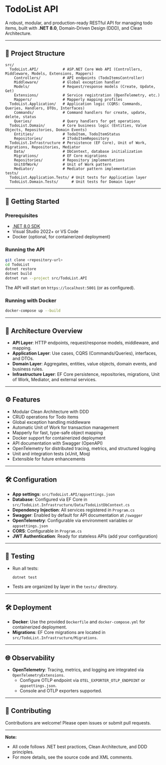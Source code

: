 # TodoList API

A robust, modular, and production-ready RESTful API for managing todo items, built with **.NET 8.0**, Domain-Driven Design (DDD), and Clean Architecture.

---

## 📁 Project Structure

```
src/
  TodoList.API/           # ASP.NET Core Web API (Controllers, Middleware, Models, Extensions, Mappers)
    Controllers/          # API endpoints (TodoItemsController)
    Middleware/           # Global exception handler
    Models/               # Request/response models (Create, Update, Get)
    Extensions/           # Service registration (OpenTelemetry, etc.)
    Mappers/              # Mapperly mapping profiles
  TodoList.Application/   # Application logic (CQRS: Commands, Queries, Handlers, DTOs, Interfaces)
    Commands/             # Command handlers for create, update, delete, status
    Queries/              # Query handlers for get operations
  TodoList.Domain/        # Core business logic (Entities, Value Objects, Repositories, Domain Events)
    Entities/             # TodoItem, TodoItemStatus
    Repositories/         # ITodoItemRepository
  TodoList.Infrastructure # Persistence (EF Core), Unit of Work, Migrations, Repositories, Mediator
    Data/                 # DbContext, database initialization
    Migrations/           # EF Core migrations
    Repositories/         # Repository implementations
    UnitOfWork/           # Unit of Work pattern
    Mediator/             # Mediator pattern implementation
tests/
  TodoList.Application.Tests/ # Unit tests for Application layer
  TodoList.Domain.Tests/      # Unit tests for Domain layer
```

---

## 🚀 Getting Started

### Prerequisites

- [.NET 8.0 SDK](https://dotnet.microsoft.com/download)
- Visual Studio 2022+ or VS Code
- Docker (optional, for containerized deployment)

### Running the API

```bash
git clone <repository-url>
cd TodoList
dotnet restore
dotnet build
dotnet run --project src/TodoList.API
```

The API will start on `https://localhost:5001` (or as configured).

### Running with Docker

```bash
docker-compose up --build
```

---

## 🧠 Architecture Overview

- **API Layer**: HTTP endpoints, request/response models, middleware, and mapping.
- **Application Layer**: Use cases, CQRS (Commands/Queries), interfaces, and DTOs.
- **Domain Layer**: Aggregates, entities, value objects, domain events, and business rules.
- **Infrastructure Layer**: EF Core persistence, repositories, migrations, Unit of Work, Mediator, and external services.

---

## ⚙️ Features

- Modular Clean Architecture with DDD
- CRUD operations for Todo items
- Global exception handling middleware
- Automatic Unit of Work for transaction management
- Mapperly for fast, type-safe object mapping
- Docker support for containerized deployment
- API documentation with Swagger (OpenAPI)
- OpenTelemetry for distributed tracing, metrics, and structured logging
- Unit and integration tests (xUnit, Moq)
- Extensible for future enhancements

---

## 🛠️ Configuration

- **App settings**: `src/TodoList.API/appsettings.json`
- **Database**: Configured via EF Core in `src/TodoList.Infrastructure/Data/TodoListDbContext.cs`
- **Dependency Injection**: All services registered in `Program.cs`
- **Swagger**: Enabled by default for API documentation at `/swagger`
- **OpenTelemetry**: Configurable via environment variables or `appsettings.json`
- **CORS**: Configurable in `Program.cs`
- **JWT Authentication**: Ready for stateless APIs (add your configuration)

---

## 🧪 Testing

- Run all tests:
  ```bash
  dotnet test
  ```
- Tests are organized by layer in the `tests/` directory.

---

## 🛠️ Deployment

- **Docker**: Use the provided `Dockerfile` and `docker-compose.yml` for containerized deployment.
- **Migrations**: EF Core migrations are located in `src/TodoList.Infrastructure/Migrations`.

---

## 🌐 Observability

- **OpenTelemetry**: Tracing, metrics, and logging are integrated via `OpenTelemetryExtensions`.
  - Configure OTLP endpoint via `OTEL_EXPORTER_OTLP_ENDPOINT` or `appsettings.json`.
  - Console and OTLP exporters supported.

---

## 🤝 Contributing

Contributions are welcome! Please open issues or submit pull requests.

---

**Note:**  
- All code follows .NET best practices, Clean Architecture, and DDD principles.
- For more details, see the source code and XML comments.
